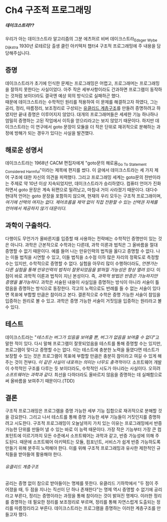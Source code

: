 # Ch4 구조적 프로그래밍

##### 데이크스트라??
우리가 아는 데이크스트라 알고리즘의 그분
에츠허르 비버 데이크스트라<sub>Edsger Wybe Dijkstra</sub> 1930년 로테르담 출생
클린 아키텍처 챕터4 구조적 프로그래밍에 주 내용을 담당해주십니다.

## 증명
데이크스트라가 초기에 인식한 문제는 프로그래밍은 어렵고, 프로그래머는 프로그래밍을 잘하지 못한다는 사실이었다.
아주 작은 세부사항이라도 간과하면 프로그램이 동작하는 것처럼 보이더라도 결국엔 예상 외의 방식으로 실패하곤 했다.  
때문에 데이크스트라는 수학적인 원리를 적용하여 이 문제를 해결하고자 하였다, 그는 공리, 정리, 따름정리, 보조정리로 구성되는 [유클리드 계층구조](#유클리드-계층구조)를 만들려 증명하려고 하였지만 끝내 증명은 이루어지지 않았다.
대개의 프로그래머들은 세세한 기능 하나하나 엄밀히 증명하는 고된 작업에서 이득을 얻으리라고는 보지 않았기 때문이다.
하지만 데이크스트라는 이 연구에서 goto 문장이 모듈을 더 작은 단위로 재귀적으로 분해하는 과정에 방해가 되는 경우가 있다는 사실을 발견했다.

## 해로운 성명서
데이크스트라는 1968년 CACM 편집자에게 "goto문의 해로움<sub>Go To Statement Considered Harmful</sub>"이라는 제목에 편지를 썼다.
이 글에서 데이크스트라는 세 가지 제어 구조에 대한 자신의 의견을 피력했다.
그리고 프로그래밍 세계는 goto문의 찬반이라는 주제로 약 10년 이상 지속되었지만, 데이크스트라가 승리하였다.
컴퓨터 언어가 진화하면서 goto 문장은 계속 뒤편으로 밀려났고, 마침내 거이 사라졌기 때문이다.
대다수 현대적 언어는 goto 문장을 포함하지 않으며, 현재의 우리 모두는 구조적 프로그래이며, *여기에 선택의 여지는 없다. 제어흐름을 제약 없이 직접 전환할 수 있는 선택권 자체를 언어에서 제공하지 않기 대문이다.*

## 과학이 구출하다.
다행이도 무언가가 올바른지를 입증할 때 사용하는 전략에는 수학적인 증명만이 있는 것은 아니다.
과학은 근본적으로 수학과는 다른데, 과학 이론과 법칙은 그 올바름을 절대 증명할 수 없기 때문이다.
예를 들어 나는 만유인력의 법칙을 옳다고 증명할 수 없다. 나는 이들 법칙을 시연할 수 있고, 이들 법칙을 소수점 이하 많은 자리의 정확도로 측정할 수는 있지만, 수학적으로 증명할 수 없다. 실험을 아무리 많이 수행하더라도, *언젠가는 다른 실험을 통해 만유인력의 법칙이 잘못되었음을 밝혀질 가능성은 항상 열려 있다.*
이 점이 바로 과학적 이론과 법칙이 지닌 본성이다. 즉, *과학적 방법은 반증은 가능하지만 증명을 불가능하다.*
과학은 서술된 내용이 사실임을 증명하는 방식이 아니라 서술이 틀렸음을 증명하는 방식으로 동장한다.
각고의 노력으로도 반례를 들 수 없는 서술이 있다면 목표에 부합할 만큼은 참이라고 본다.
결론적으로
수학은 증명 가능한 서술이 참임을 입증하는 원리로 볼 수 있고.
과학은 증명 가능한 서술이 거짓임을 입증하는 원리라고 볼 수 있다.

## 테스트
데이크스트라는 "*테스트는 버그가 있음을 보여줄 뿐, 버그가 없음을 보여줄 수 없다*"고 말한 적이 있다.
다시 말해 프로그램이 잘못되었음을 테스트를 통해 증명할 수는 있지만, 프로그램이 맞다고 증명할 수는 없다.
이는 테스트에 충분한 노력을 들였다면 테스트가 보장할 수 있는 것은 프로그램이 목표에 부합할 만큼은 충분히 참이라고 여길 수 있게 해주는 것이 전부다.
*이 같은 사실이 내포하는 의미는 너무도 충격적이다.*
소프트웨어 개발이 수학적인 구조를 다루는 듯 보이더라도, 수학적인 시도가 아니라는 사실이다. 오히려 *소프트웨어는 과학과 같다.*
최선을 다하더라도 올바르지 않음을 증명하는 데 실패함으로써 올바름을 보여주기 때문이다.(TDD)

## 결론
구조적 프로그래밍은 프로그램을 증명 가능한 세부 기능 집합으로 재귀적으로 분해할 것을 강요한다. 그리고 나서 테스트를 통해 증명 가능한 세부 기능들이 거짓인지를 증명하려고 시도한다.
구조적 프로그래밍이 오늘날까지 가치 있는 이유는 프로그래밍에서 반증 가능한 단위를 만들어 낼 수 있는 바로 이 능력 때문이다.
가장 작은 기능부터 가장 큰 컴포턴트에 이르기까지 모든 수준에서 소프트웨어는 과학과 같고, 반증 가능성에 의해 주도된다.
때문에 소프트웨어 아키텍트는 모듈, 컴포넌트, 서비스가 쉽게 반증 가능하도록 만들기 위해 분주히 노력해야 한다.
이를 위해 구조적 프로그래밍과 유사한 제한적인 규칙들을 받아들여 활용해야 한다.


###### 유클리드 계층구조
공리는 증명 없이 참으로 받아들이는 명제를 뜻한다. 유클리드 기하학에서 "두 점이 주어졌을 때, 두 점을 지나는 직선이 단 하나 존재한다"는 명제 역시 증명할 수 없기에 공리라고 부른다, 정리는 증명이라는 과정을 통해 참이라는 것이 밝혀진 명제다. 이러한 정리를 증명하는 데 필요한 정리를 보조정리로 부르며, 정리를 통해 자연스럽게 도출되는 정리를 따름정리라고 부른다. 데이크스트라는 프로그램을 증명하는 이러한 계층구조를 만들고자 했다.
